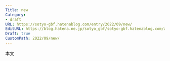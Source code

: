 ```yaml
---
Title: new
Category:
- draft
URL: https://sotyo-gbf.hatenablog.com/entry/2022/09/new/
EditURL: https://blog.hatena.ne.jp/sotyo_gbf/sotyo-gbf.hatenablog.com/atom/entry/4207112889922968497
Draft: true
CustomPath: 2022/09/new/
---
```


本文
